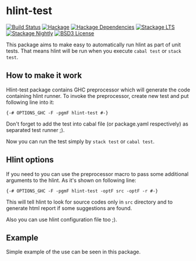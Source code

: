 # hlint-test

[![Build Status](https://travis-ci.org/Siprj/hlint-test.svg?branch=master)](https://travis-ci.org/Siprj/hlint-test)
[![Hackage](https://img.shields.io/hackage/v/hlint-test.svg?style=flat)](https://hackage.haskell.org/package/hlint-test)
[![Hackage Dependencies](https://img.shields.io/hackage-deps/v/hlint-test.svg?style=flat)](http://packdeps.haskellers.com/reverse/hlint-test)
[![Stackage LTS](http://stackage.org/package/hlint-test/badge/lts)](http://stackage.org/lts/package/hlint-test)
[![Stackage Nightly](http://stackage.org/package/hlint-test/badge/nightly)](http://stackage.org/nightly/package/hlint-test)
[![BSD3 License](http://img.shields.io/badge/license-BSD3-brightgreen.svg?style=flat)](https://tldrlegal.com/license/bsd-3-clause-license-(revised))

This package aims to make easy to automatically run hlint as part of unit tests.
That means hlint will be run when you execute `cabal test` or `stack test`.

## How to make it work

Hlint-test package contains GHC preprocessor which will generate the code
containing hlint runner. To invoke the preprocessor, create new test and put
following line into it:

```
{-# OPTIONS_GHC -F -pgmF hlint-test #-}
```

Don't forget to add the test into cabal file (or package.yaml respectively) as
separated test runner ;).

Now you can run the test simply by `stack test` or `cabal test`.

## Hlint options

If you need to you can use the preprocessor macro to pass some additional
arguments to the hlint. As it's shown on following line:

```
{-# OPTIONS_GHC -F -pgmF hlint-test -optF src -optF -r #-}
```

This will tell hlint to look for source codes only in `src` directory and to 
generate html report if some suggestions are found.

Also you can use hlint configuration file too ;).

## Example

Simple example of the use can be seen in this package.
